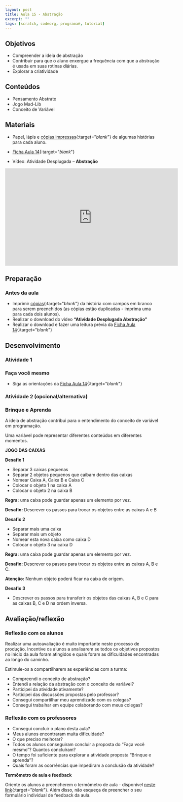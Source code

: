 ```yaml
---
layout: post
title: Aula 15 - Abstração
excerpt: ""
tags: [scratch, codeorg, programaê, tutorial]
---
```


## Objetivos
 - Compreender a ideia de abstração
 - Contribuir para que o aluno enxergue a frequência com que a abstração é usada em suas rotinas diárias.
 - Explorar a criatividade

## Conteúdos
 - Pensamento Abstrato
 - Jogo Mad-Lib
 - Conceito de Variável

## Materiais

 - Papel, lápis e [cópias impressas](/blocos/pdf/Historias.pdf){:target="_blank_"} de algumas histórias para cada aluno.

 - [Ficha Aula 14](/blocos/pdf/Ficha%2014-Abstracao.pdf){:target="_blank_"}

 - Vídeo: Atividade Desplugada – **Abstração**

 <iframe width="560" height="315" src="https://www.youtube.com/embed/FGpzpYD9ZVs" frameborder="0" allowfullscreen></iframe>


## Preparação

### Antes da aula

 - Imprimir [cópias](/blocos/pdf/Historias.pdf){:target="_blank_"} da história com campos em branco para serem preenchidos (as cópias estão duplicadas - imprima uma para cada dois alunos).
 - Realizar o download do vídeo **“Atividade Desplugada Abstração”**
 - Realizar o download e fazer uma leitura prévia da [Ficha Aula 14](/blocos/pdf/Ficha%2014-Abstracao.pdf){:target="_blank_"}


## Desenvolvimento

### Atividade 1

### Faça você mesmo

 - Siga as orientações da [Ficha Aula 14](/blocos/pdf/Ficha%2014-Abstracao.pdf){:target="_blank_"}


### Atividade 2 (opcional/alternativa)

### Brinque e Aprenda

A ideia de abstração contribui para o entendimento do conceito de variável em programação.

Uma variável pode representar diferentes conteúdos em diferentes momentos.

**JOGO DAS CAIXAS**

**Desafio 1**

 - Separar 3 caixas pequenas
 - Separar 2 objetos pequenos que caibam dentro das caixas
 - Nomear Caixa A, Caixa B e Caixa C
 - Colocar o objeto 1 na caixa A
 - Colocar o objeto 2 na caixa B

**Regra:** uma caixa pode guardar apenas um elemento por vez.

**Desafio:** Descrever os passos para trocar os objetos entre as caixas A e B



**Desafio 2**

 - Separar mais uma caixa
 - Separar mais um objeto
 - Nomear esta nova caixa como caixa D
 - Colocar o objeto 3 na caixa D

**Regra:** uma caixa pode guardar apenas um elemento por vez.

**Desafio:** Descrever os passos para trocar os objetos entre as caixas A, B e C.

**Atenção:** Nenhum objeto poderá ficar na caixa de origem.


**Desafio 3**

 - Descrever os passos para transferir os objetos das caixas A, B e C para as caixas B, C e D na ordem inversa.

## Avaliação/reflexão

### Reflexão com os alunos

Realizar uma autoavaliação é muito importante neste processo de produção. Incentive os alunos a analisarem se todos os objetivos propostos no início da aula foram atingidos e quais foram as dificuldades encontradas ao longo do caminho.

Estimule-os a compartilharem as experiências com a turma:

 - Compreendi o conceito de abstração?
 - Entendi a relação da abstração com o conceito de variável?
 - Participei da atividade ativamente?
 - Participei das discussões propostas pelo professor?
 - Consegui compartilhar meu aprendizado com os colegas?
 - Consegui trabalhar em equipe colaborando com meus colegas?


### Reflexão com os professores

 - Consegui concluir o plano desta aula?
 - Meus alunos encontraram muita dificuldade?
 - O que preciso melhorar?
 - Todos os alunos conseguiram concluir a proposta do “Faça você mesmo”? Quantos concluíram?
 - O tempo foi suficiente para explorar a atividade proposta “Brinque e aprenda”?
 - Quais foram as ocorrências que impediram a conclusão da atividade?

 **Termômetro de aula e feedback**

 Oriente os alunos a preencherem o termômetro de aula - disponível [neste link](http://goo.gl/FbZvEh){:target="_blank_"}. Além disso, não esqueça de preencher o seu formulário individual de feedback da aula.
